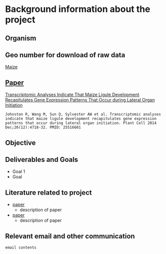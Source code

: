 # Background information about the project


## Organism


## Geo number for download of raw data

[Maize](https://www.ncbi.nlm.nih.gov/geo/query/acc.cgi?acc=GSE61333)

## [Paper](http://www.plantcell.org/content/26/12/4718.long)

[Transcriptomic Analyses Indicate That Maize Ligule Development Recapitulates Gene Expression Patterns That Occur during Lateral Organ Initiation](https://www.ncbi.nlm.nih.gov/geo/query/acc.cgi?acc=GSE61333)
```
Johnston R, Wang M, Sun Q, Sylvester AW et al. Transcriptomic analyses indicate that maize ligule development recapitulates gene expression patterns that occur during lateral organ initiation. Plant Cell 2014 Dec;26(12):4718-32. PMID: 25516601
```

## Objective

## Deliverables and Goals

* Goal 1
* Goal

## Literature related to project

* [paper]()
  * description of paper
* [paper]()
  * description of paper

## Relevant email and other communication

```
email contents
```
